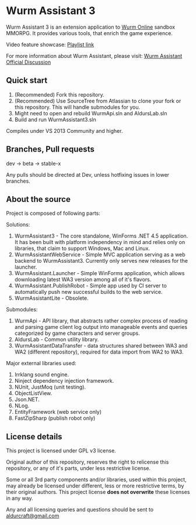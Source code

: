 Wurm Assistant 3
====================

Wurm Assistant 3 is an extension application to [Wurm Online][] sandbox MMORPG. It provides various tools, that enrich the game experience.

Video feature showcase:
[Playlist link](https://www.youtube.com/playlist?list=PLfBWOgqhq7n5SoTFrwsO2-qIu8WQxYYOG)

For more information about Wurm Assistant, please visit:
[Wurm Assistant Official Discussion][official thread]

Quick start
--------------

1. (Recommended) Fork this repository.
2. (Recommended) Use SourceTree from Atlassian to clone your fork or this repository. This will handle submodules for you.
2. Might need to open and rebuild WurmApi.sln and AldursLab.sln
3. Build and run WurmAssistant3.sln

Compiles under VS 2013 Community and higher.

Branches, Pull requests
--------------

dev -> beta -> stable-x

Any pulls should be directed at Dev, unless hotfixing issues in lower branches.

About the source
--------------
Project is composed of following parts:

Solutions:

1. WurmAssistant3 - The core standalone, WinForms .NET 4.5 application. It has been built with platform independency in mind and relies only on libraries, that claim to support Windows, Mac and Linux.
2. WurmAssistantWebService - Simple MVC application serving as a web backend to WurmAssistant3. Currently only serves new releases for the launcher. 
3. WurmAssistant.Launcher - Simple WinForms application, which allows downloading latest WA3 version among all of it's flavors.
4. WurmAssistant.PublishRobot - Simple app used by CI server to automatically push new successful builds to the web service.
5. WurmAssistantLite - Obsolete.

Submodules:

1. WurmApi - API library, that abstracts rather complex process of reading and parsing game client log output into manageable events and queries categorized by game characters and server groups.
2. AldursLab - Common utility library.
3. WurmAssistantDataTransfer - data structures shared between WA3 and WA2 (different repository), required for data import from WA2 to WA3.

Major external libraries used:

1. Irrklang sound engine.
2. Ninject dependency injection framework.
3. NUnit, JustMoq (unit testing).
4. ObjectListView.
5. Json.NET.
6. NLog.
6. EntityFramework (web service only)
7. FastZipSharp (publish robot only)

License details
-------------

This project is licensed under GPL v3 license. 

Original author of this repository, reserves the right to relicense this repository, or any of it's parts, under less restrictive license.

Some or all 3rd party components and/or libraries, used within this project, may already be licensed under different, less or more restrictive terms, by their original authors. This project license **does not overwrite** these licenses in any way.

Any and all licensing queries and questions should be sent to aldurcraft@gmail.com

[Wurm Online]:http://www.wurmonline.com/
[official thread]:http://forum.wurmonline.com/index.php?/topic/68031-wurm-assistant-enrich-your-wurm-experience/